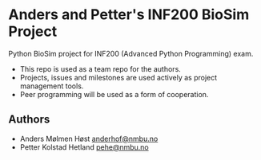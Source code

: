 # Anders and Petter's INF200 BioSim Project

Python BioSim project for INF200 (Advanced Python Programming) exam.

- This repo is used as a team repo for the authors.
- Projects, issues and milestones are used actively as project management tools.
- Peer programming will be used as a form of cooperation.

## Authors

- Anders Mølmen Høst <anderhof@nmbu.no>
- Petter Kolstad Hetland <pehe@nmbu.no>

